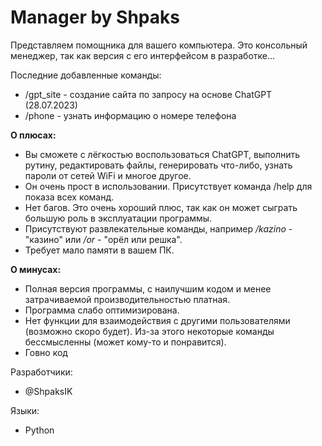 # Manager by Shpaks

Представляем помощника для вашего компьютера. Это консольный менеджер, так как версия с его интерфейсом в разработке...

Последние добавленные команды:
 - /gpt_site - создание сайта по запросу на основе ChatGPT (28.07.2023)
 - /phone - узнать информацию о номере телефона

**О плюсах:**
 - Вы сможете с лёгкостью воспользоваться ChatGPT, выполнить рутину, редактировать файлы, генерировать что-либо, узнать пароли от сетей WiFi и многое другое.
 - Он очень прост в использовании. Присутствует команда /help для показа всех команд.
 - Нет багов. Это очень хороший плюс, так как он может сыграть большую роль в эксплуатации программы.
 - Присутствуют развлекательные команды, например _/kazino_ - "казино" или _/or_ - "орёл или решка".
 - Требует мало памяти в вашем ПК.

**О минусах:**
 - Полная версия программы, с наилучшим кодом и менее затрачиваемой производительностью платная.
 - Программа слабо оптимизирована.
 - Нет функции для взаимодействия с другими пользователями (возможно скоро будет). Из-за этого некоторые команды бессмысленны (может кому-то и понравится).
 - Говно код

Разработчики: 
 - @ShpaksIK

Языки:
 - Python
